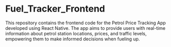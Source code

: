 # Fuel_Tracker_Frontend
This repository contains the frontend code for the Petrol Price Tracking App developed using React Native. The app aims to provide users with real-time information about petrol station locations, prices, and traffic levels, empowering them to make informed decisions when fueling up.
